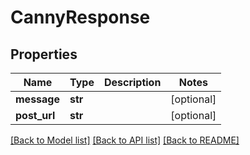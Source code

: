 # CannyResponse

## Properties
Name | Type | Description | Notes
------------ | ------------- | ------------- | -------------
**message** | **str** |  | [optional] 
**post_url** | **str** |  | [optional] 

[[Back to Model list]](../README.md#documentation-for-models) [[Back to API list]](../README.md#documentation-for-api-endpoints) [[Back to README]](../README.md)

